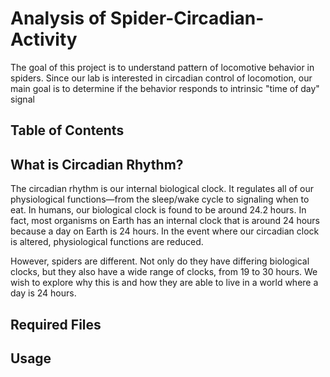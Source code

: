 # Analysis of Spider-Circadian-Activity
The goal of this project is to understand pattern of locomotive behavior in spiders. Since our lab is interested in circadian control of locomotion, our main goal is to determine if the behavior responds to intrinsic "time of day" signal

## Table of Contents



## What is Circadian Rhythm?

The circadian rhythm is our internal biological clock. It regulates all of our physiological functions—from the sleep/wake cycle to signaling when to eat. In humans, our biological clock is found to be around 24.2 hours. In fact, most organisms on Earth has an internal clock that is around 24 hours because a day on Earth is 24 hours. In the event where our circadian clock is altered, physiological functions are reduced.

However, spiders are different. Not only do they have differing biological clocks, but they also have a wide range of clocks, from 19 to 30 hours. We wish to explore why this is and how they are able to live in a world where a day is 24 hours.

## Required Files



## Usage


